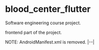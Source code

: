 # blood_center_flutter

Software engineering course project.

frontend part of the project.

NOTE: AndroidManifest.xml is removed.
|--|
